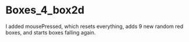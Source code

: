 # Boxes_4_box2d

I added mousePressed, which resets everything, adds 9 new random red boxes, and starts boxes falling again.
